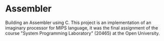 # Assembler
Building an Assembler using C.
This project is an implementation of an imaginary processor for MIPS language, it was the final assignment of the course "System Programming Laboratory" (20465) at the Open University.
